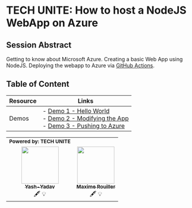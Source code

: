 # TECH UNITE: How to host a NodeJS WebApp on Azure

## Session Abstract

Getting to know about Microsoft Azure. Creating a basic Web App using NodeJS.
Deploying the webapp to Azure via [GitHub Actions](https://help.github.com/en/actions/getting-started-with-github-actions/about-github-actions).

## Table of Content

| Resource         | Links                            |
|-------------------|----------------------------------|
| Demos             | - [Demo 1 - Hello World](./demos/README.md#demo-1---hello-world)<br/>- [Demo 2 - Modifying the App](./demos/README.md#demo-2-modifying-the-app) <br/>- [Demo 3 - Pushing to Azure](./demos/README.md#demo-3---pushing-to-azure) |

<table>
<tr>
  <td>
    <sub><b>Powered by: TECH UNITE</b></sub>
  </td>
</tr>
<tr>
<td align="center"><a href="https://source4resource.blogspot.com/"><img src="https://avatars0.githubusercontent.com/u/32845721?v=4" width="100px;" alt=""/><br /><sub><b>Yash-Yadav</b></sub></a>
<br />🖋 💡
</td>
  <td align="center"><a href="https://blog.maximerouiller.com"><img src="https://avatars1.githubusercontent.com/u/209384?v=4" width="100px;" alt=""/><br /><sub><b>Maxime Rouiller</b></sub></a><br />🖋 💡
  </td>
</tr>
</table>
